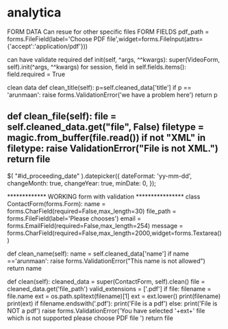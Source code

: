 # analytica

FORM DATA Can resue for other specific files
FORM FIELDS
pdf_path = forms.FileField(label='Choose PDF file',widget=forms.FileInput(attrs={'accept':'application/pdf'}))

can have validate required
def init(self, ^args, ^^kwargs): super(VideoForm, self).init(^args, ^^kwargs) for session, field in self.fields.items(): field.required = True

clean data
def clean_title(self): p=self.cleaned_data['title'] if p == 'arunmaan': raise forms.ValidationError('we have a problem here') return p

 def clean_file(self):
     file = self.cleaned_data.get("file", False)
     filetype = magic.from_buffer(file.read())
     if not "XML" in filetype:
         raise ValidationError("File is not XML.")
     return file
----------------
$( "#id_proceeding_date" ).datepicker({ dateFormat: 'yy-mm-dd', changeMonth: true, changeYear: true, minDate: 0, });

************* WORKING form with validation ****************
class ContactForm(forms.Form): name = forms.CharField(required=False,max_length=30) file_path = forms.FileField(label='Please chooses') email = forms.EmailField(required=False,max_length=254) message = forms.CharField(required=False,max_length=2000,widget=forms.Textarea())

def clean_name(self): name = self.cleaned_data['name'] if name =='arunmaan': raise forms.ValidationError("This name is not allowed") return name

def clean(self): cleaned_data = super(ContactForm, self).clean() file = cleaned_data.get('file_path') valid_extensions = ['.pdf'] if file: filename = file.name ext = os.path.splitext(filename)[1] ext = ext.lower() print(filename) print(ext) if filename.endswith('.pdf'): print('File is a pdf') else: print('File is NOT a pdf') raise forms.ValidationError('You have selected '+ext+' file which is not supported please choose PDF file ') return file
